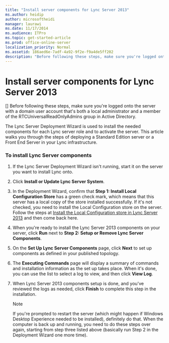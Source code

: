 ```yaml
---
title: "Install server components for Lync Server 2013"
ms.author: heidip
author: microsoftheidi
manager: laurawi
ms.date: 11/17/2014
ms.audience: ITPro
ms.topic: get-started-article
ms.prod: office-online-server
localization_priority: Normal
ms.assetid: 186aed6e-7adf-4a92-9f2e-f9a4de5ff202
description: "Before following these steps, make sure you're logged onto the server with a domain user account that's both a local administrator and a member of the RTCUniversalReadOnlyAdmins group in Active Directory."
---
```


# Install server components for Lync Server 2013
[]
Before following these steps, make sure you're logged onto the server with a domain user account that's both a local administrator and a member of the RTCUniversalReadOnlyAdmins group in Active Directory.
  
The Lync Server Deployment Wizard is used to install the needed components for each Lync server role and to activate the server. This article walks you through the steps of deploying a Standard Edition server or a Front End Server in your Lync infrastructure.
  
### To install Lync Server components

1. If the Lync Server Deployment Wizard isn't running, start it on the server you want to install Lync onto. 
    
2. Click **Install or Update Lync Server System**. 
    
3. In the Deployment Wizard, confirm that **Step 1: Install Local Configuration Store** has a green check mark, which means that this server has a local copy of the store installed successfully. If it's not checked, you need to install the Local Configuration store on the server. Follow the steps at [Install the Local Configuration store in Lync Server 2013](install-the-local-configuration-store.md) and then come back here. 
    
4. When you're ready to install the Lync Server 2013 components on your server, click **Run** next to **Step 2: Setup or Remove Lync Server Components**.
    
5. On the **Set Up Lync Server Components** page, click **Next** to set up components as defined in your published topology. 
    
6. The **Executing Commands** page will display a summary of commands and installation information as the set up takes place. When it's done, you can use the list to select a log to view, and then click **View Log**.
    
7. When Lync Server 2013 components setup is done, and you've reviewed the logs as needed, click **Finish** to complete this step in the installation. 
    
    > [!NOTE]
    > If you're prompted to restart the server (which might happen if Windows Desktop Experience needed to be installed), definitely do that. When the computer is back up and running, you need to do these steps over again, starting from step three listed above (basically run Step 2 in the Deployment Wizard one more time). 
  

